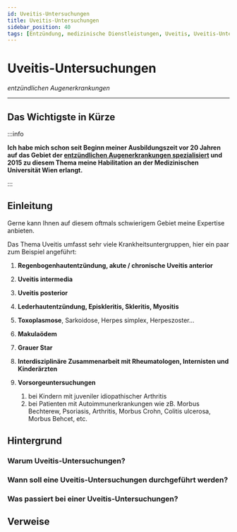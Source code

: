 ```yaml
---
id: Uveitis-Untersuchungen
title: Uveitis-Untersuchungen
sidebar_position: 40
tags: [Entzündung, medizinische Dienstleistungen, Uveitis, Uveitis-Untersuchungen]
---
```


# Uveitis-Untersuchungen

*entzündlichen Augenerkrankungen*

------



## Das Wichtigste in Kürze

:::info

**Ich habe mich schon seit Beginn meiner Ausbildungszeit vor 20 Jahren auf das Gebiet der <u>entzündlichen Augenerkrankungen spezialisiert</u> und 2015 zu diesem Thema meine Habilitation an der Medizinischen Universität Wien erlangt.** 

:::

## Einleitung

Gerne kann Ihnen auf diesem oftmals schwierigem Gebiet meine Expertise anbieten. 

Das Thema Uveitis umfasst sehr viele Krankheitsuntergruppen, hier ein paar zum Beispiel angeführt:

1. **Regenbogenhautentzündung, akute / chronische Uveitis anterior**
2. **Uveitis intermedia**
3. **Uveitis posterior**
4. **Lederhautentzündung, Episkleritis, Skleritis, Myositis**
5. **Toxoplasmose**, Sarkoidose, Herpes simplex, Herpeszoster…
6. **Makulaödem**
7. **Grauer Star**
8. **Interdisziplinäre Zusammenarbeit mit Rheumatologen, Internisten und Kinderärzten**
9. **Vorsorgeuntersuchungen**
   
   1. bei Kindern mit juveniler idiopathischer Arthritis
   2. bei Patienten mit Autoimmunerkrankungen wie zB. Morbus Bechterew, Psoriasis, Arthritis, Morbus Crohn, Colitis ulcerosa, Morbus Behcet, etc.
   
   

## Hintergrund

### Warum Uveitis-Untersuchungen?



### Wann soll eine Uveitis-Untersuchungen durchgeführt werden?



### Was passiert bei einer Uveitis-Untersuchungen?



## Verweise
